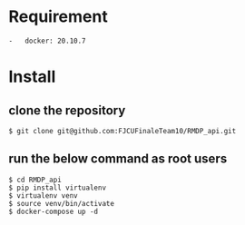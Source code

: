 # Requirement
    -   docker: 20.10.7
# Install
## clone the repository
    $ git clone git@github.com:FJCUFinaleTeam10/RMDP_api.git
## run the below command as root users
    $ cd RMDP_api
    $ pip install virtualenv
    $ virtualenv venv
    $ source venv/bin/activate
    $ docker-compose up -d



